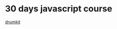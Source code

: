 # 30 days javascript course


[drumkit](https://nimishawilson.github.io/thirty-days-of-js/drum-kit/index.html)